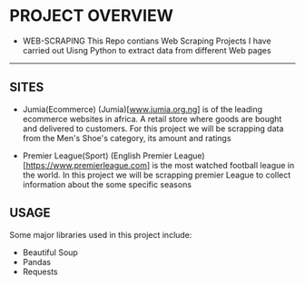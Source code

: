 # PROJECT OVERVIEW
- WEB-SCRAPING
This Repo contians Web Scraping Projects I have carried out Uisng Python to extract data from different 
Web pages 

-----------------------------------------------------------------------------------------------------

## SITES
- Jumia(Ecommerce)
    (Jumia)[www.jumia.org.ng] is of the leading ecommerce websites in africa. A retail store where goods are bought and delivered to customers. For this project we will be scrapping data from the Men's Shoe's category, its amount and ratings 

- Premier League(Sport)
    (English Premier League)[https://www.premierleague.com] is the most watched football league in the world. In this project we will be scrapping premier League to collect information about the some specific seasons


## USAGE
Some major libraries used in this project include:
- Beautiful Soup
- Pandas
- Requests

